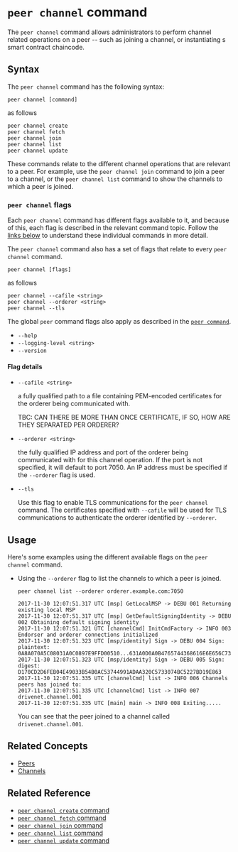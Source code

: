 # <a name="PeeChannelCommand"></a> `peer channel` command

The `peer channel` command allows administrators to perform channel related operations on a peer -- such as joining a channel, or instantiating s smart contract chaincode.

## Syntax

The `peer channel` command has the following syntax:

```
peer channel [command]
```
as follows
```
peer channel create      
peer channel fetch       
peer channel join        
peer channel list        
peer channel update      
```

These commands relate to the different channel operations that are relevant to a peer. For example, use the `peer channel join` command to join a peer to a channel, or the `peer channel list` command to show the channels to which a peer is joined.

### `peer channel` flags

Each `peer channel` command has different flags available to it, and because of this, each flag is described in the relevant command topic. Follow the [links below](#reference) to understand these individual commands in more detail.

The `peer channel` command also has a set of flags that relate to every `peer channel` command.

```
peer channel [flags]
```
as follows
```
peer channel --cafile <string>    
peer channel --orderer <string>   
peer channel --tls                
```

The global `peer` command flags also apply as described in the [`peer command`](./PeerCommand.md#flags).
* `--help`
* `--logging-level <string>`
* `--version`

#### <a name=flags> </a> Flag details

+ `--cafile <string>`

  a fully qualified path to a file containing PEM-encoded certificates for the orderer being communicated with.  

  TBC: CAN THERE BE MORE THAN ONCE CERTIFICATE, IF SO, HOW ARE THEY SEPARATED PER ORDERER?

* `--orderer <string>`

  the fully qualified IP address and port of the orderer being communicated with for this channel operation.  If the port is not specified, it will default to port 7050. An IP address must be specified if the `--orderer` flag is used.

* `--tls`

  Use this flag to enable TLS communications for the `peer channel` command. The certificates specified with `--cafile` will be used for TLS communications to authenticate the orderer identified by `--orderer`.

## Usage

Here's some examples using the different available flags on the `peer channel` command.

* Using the `--orderer` flag to list the channels to which a peer is joined.

  ```
  peer channel list --orderer orderer.example.com:7050

  2017-11-30 12:07:51.317 UTC [msp] GetLocalMSP -> DEBU 001 Returning existing local MSP
  2017-11-30 12:07:51.317 UTC [msp] GetDefaultSigningIdentity -> DEBU 002 Obtaining default signing identity
  2017-11-30 12:07:51.321 UTC [channelCmd] InitCmdFactory -> INFO 003 Endorser and orderer connections initialized
  2017-11-30 12:07:51.323 UTC [msp/identity] Sign -> DEBU 004 Sign: plaintext: 0A8A070A5C08031A0C0897E9FFD00510...631A0D0A0B4765744368616E6E656C73
  2017-11-30 12:07:51.323 UTC [msp/identity] Sign -> DEBU 005 Sign: digest: D170CD2D6FEB04E49033B54B0AC53744991ADAA320C5733074BC5227BD19E863
  2017-11-30 12:07:51.335 UTC [channelCmd] list -> INFO 006 Channels peers has joined to:
  2017-11-30 12:07:51.335 UTC [channelCmd] list -> INFO 007 drivenet.channel.001
  2017-11-30 12:07:51.335 UTC [main] main -> INFO 008 Exiting.....
  ```  

  You can see that the peer joined to a channel called `drivenet.channel.001`.


## Related Concepts
* [Peers](../../KeyConcepts/Peers/Peers.md)
* [Channels](../../KeyConcepts/Channels/Channels.md)

## <a name=reference></a> Related Reference

* [`peer channel create` command](./PeerChannelCreateCommand.md)
* [`peer channel fetch` command](./PeerChannelCreateFetch.md)
* [`peer channel join` command](./PeerChannelJoinCommand.md)
* [`peer channel list` command](./PeerChannelListCommand.md)
* [`peer channel update` command](./PeerChannelUpdateCommand.md)
